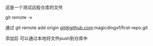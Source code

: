 这是一个测试远程仓库的文件

git remote -v

通过 git remote add origin git@github.com:magicdingxf/first-repo.git 

添加后 可以通过本地将文件push到仓库中
